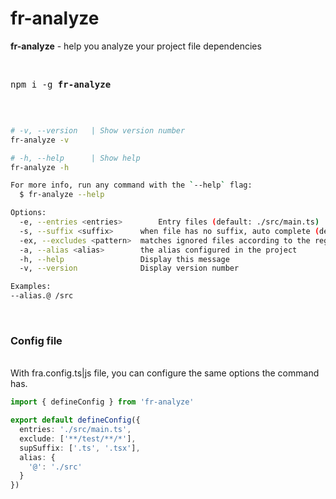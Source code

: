 # fr-analyze

**fr-analyze** - help you analyze your project file dependencies

<br>

<pre>
npm i -g <b>fr-analyze</b>
</pre>

<br>

``` bash

# -v, --version   | Show version number
fr-analyze -v

# -h, --help      | Show help
fr-analyze -h

For more info, run any command with the `--help` flag:
  $ fr-analyze --help

Options:
  -e, --entries <entries>        Entry files (default: ./src/main.ts)
  -s, --suffix <suffix>      when file has no suffix, auto complete (default: .ts)
  -ex, --excludes <pattern>  matches ignored files according to the regex (default: )
  -a, --alias <alias>        the alias configured in the project 
  -h, --help                 Display this message 
  -v, --version              Display version number 

Examples:
--alias.@ /src
```

<br>

### Config file
<br>
With fra.config.ts|js file, you can configure the same options the command has.

``` typescript
import { defineConfig } from 'fr-analyze'

export default defineConfig({
  entries: './src/main.ts',
  exclude: ['**/test/**/*'],
  supSuffix: ['.ts', '.tsx'],
  alias: {
    '@': './src'
  }
})
```
